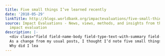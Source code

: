 ```yaml
---
title: Five small things I’ve learned recently
date: '2018-05-29'
linkTitle: http://blogs.worldbank.org/impactevaluations/five-small-things-i-ve-learned-recently
source: Impact Evaluations - News, views, methods, and insights from the world of
  impact evaluation
description: |-
  <div class="field field-name-body field-type-text-with-summary field-label-hidden"><div class="field-items"><div class="field-item even"><p>
  As a change from my usual posts, I thought I’d note five small things I’ve learned recently, mostly to do with Stata, with the hope that they might help others, or at least jog my memory when I unlearn them again soon.<br /><br /><strong>1.Stata’s random number generator has a limit on the seed that you can set of 2,147,483,647.</strong><br />
  Why did I lea
---
```

